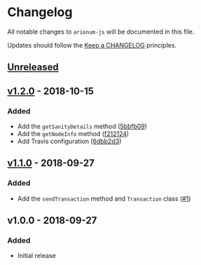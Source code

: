 # Changelog

All notable changes to `arionum-js` will be documented in this file.

Updates should follow the [Keep a CHANGELOG](https://keepachangelog.com) principles.

## [Unreleased]

## [v1.2.0] - 2018-10-15

### Added
- Add the `getSanityDetails` method ([5bbfb09](https://github.com/pxgamer/arionum-js/commit/5bbfb09da94028cf10e12e6002812e5138a7905d))
- Add the `getNodeInfo` method ([f212124](https://github.com/pxgamer/arionum-js/commit/f212124fec5b04906b394cec697b59125f9113d2))
- Add Travis configuration ([6dbb2d3](https://github.com/pxgamer/arionum-js/commit/6dbb2d35d8c4a3ebb27af5bd412c9b8b0a28aaa3))

## [v1.1.0] - 2018-09-27

### Added
- Add the `sendTransaction` method and `Transaction` class ([#1](https://github.com/pxgamer/arionum-js/issues/1))

## v1.0.0 - 2018-09-27

### Added
- Initial release

[Unreleased]: https://github.com/pxgamer/arionum-js/compare/master...develop 
[v1.2.0]: https://github.com/pxgamer/arionum-js/compare/v1.1.0...v1.2.0
[v1.1.0]: https://github.com/pxgamer/arionum-js/compare/v1.0.0...v1.1.0
